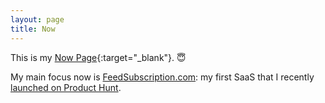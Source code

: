 ```yaml
---
layout: page
title: Now
---
```


This is my [Now Page][0]{:target="_blank"}. 😇

[0]: https://thenow.page/

My main focus now is [FeedSubscription.com][1]: my first SaaS that I recently [launched on Product Hunt][2].

[1]: https://feedsubscription.com/?from=gs-now
[2]: https://www.producthunt.com/posts/feedsubscription


